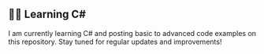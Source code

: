 ## 👨‍💻 Learning C#

I am currently learning C# and posting basic to advanced code examples on this repository. Stay tuned for regular updates and improvements!
